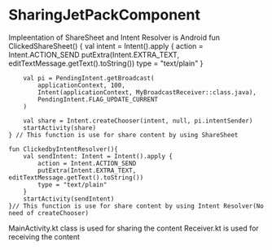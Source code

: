 # SharingJetPackComponent
Impleentation of ShareSheet and Intent Resolver is Android
fun ClickedShareSheet() {
        val intent = Intent().apply {
            action = Intent.ACTION_SEND
            putExtra(Intent.EXTRA_TEXT, editTextMessage.getText().toString())
            type = "text/plain"
        }

        val pi = PendingIntent.getBroadcast(
            applicationContext, 100,
            Intent(applicationContext, MyBroadcastReceiver::class.java),
            PendingIntent.FLAG_UPDATE_CURRENT
        )

        val share = Intent.createChooser(intent, null, pi.intentSender)
        startActivity(share)
    } // This function is use for share content by using ShareSheet
    
    fun ClickedbyIntentResolver(){
        val sendIntent: Intent = Intent().apply {
            action = Intent.ACTION_SEND
            putExtra(Intent.EXTRA_TEXT, editTextMessage.getText().toString())
            type = "text/plain"
        }
        startActivity(sendIntent)
    }// This function is use for share content by using Intent Resolver(No need of createChooser)
    
    
   MainActivity.kt class is used for sharing the content
   Receiver.kt is used for receiving the content
